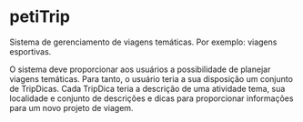 # petiTrip
Sistema de gerenciamento de viagens temáticas. Por exemplo: viagens esportivas.

O sistema deve proporcionar aos usuários a possibilidade de planejar viagens temáticas. Para tanto, o usuário teria a sua disposição um conjunto de TripDicas. Cada TripDica teria a descrição de uma atividade tema, sua localidade e conjunto de descrições e dicas para proporcionar informações para um novo projeto de viagem. 
